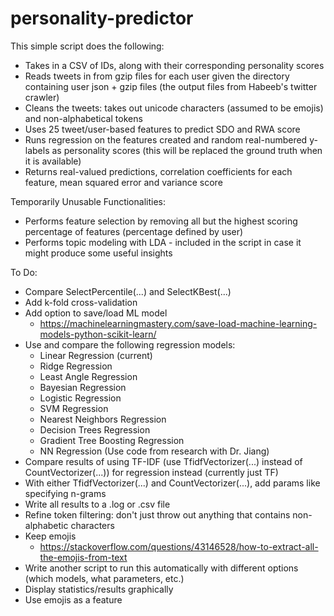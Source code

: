 # personality-predictor

This simple script does the following:
- Takes in a CSV of IDs, along with their corresponding personality scores
- Reads tweets in from gzip files for each user given the directory containing user json + gzip files (the output files from Habeeb's twitter crawler)
- Cleans the tweets: takes out unicode characters (assumed to be emojis) and non-alphabetical tokens
- Uses 25 tweet/user-based features to predict SDO and RWA score
- Runs regression on the features created and random real-numbered y-labels as personality scores (this will be replaced the ground truth when it is available)
- Returns real-valued predictions, correlation coefficients for each feature, mean squared error and variance score

Temporarily Unusable Functionalities:
- Performs feature selection by removing all but the highest scoring percentage of features (percentage defined by user)
- Performs topic modeling with LDA - included in the script in case it might produce some useful insights

To Do:
- Compare SelectPercentile(...) and SelectKBest(...)
- Add k-fold cross-validation
- Add option to save/load ML model
    - https://machinelearningmastery.com/save-load-machine-learning-models-python-scikit-learn/
- Use and compare the following regression models:
    - Linear Regression (current)
    - Ridge Regression
    - Least Angle Regression
    - Bayesian Regression
    - Logistic Regression
    - SVM Regression
    - Nearest Neighbors Regression
    - Decision Trees Regression
    - Gradient Tree Boosting Regression
    - NN Regression (Use code from research with Dr. Jiang)
- Compare results of using TF-IDF (use TfidfVectorizer(...) instead of CountVectorizer(...)) for regression instead (currently just TF)
- With either TfidfVectorizer(...) and CountVectorizer(...), add params like specifying n-grams 
- Write all results to a .log or .csv file
- Refine token filtering: don't just throw out anything that contains non-alphabetic characters
- Keep emojis
    - https://stackoverflow.com/questions/43146528/how-to-extract-all-the-emojis-from-text
- Write another script to run this automatically with different options (which models, what parameters, etc.)
- Display statistics/results graphically
- Use emojis as a feature